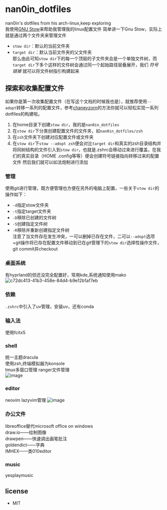 # nan0in_dotfiles
nan0in's dotfiles from his arch-linux,keep exploring  
我使用[GNU Stow](https://www.gnu.org/software/stow/)来帮助我管理我的linux配置文件
简单讲一下Gnu Stow，实际上就是通过两个文件夹来管理文件  
- `stow dir`：默认的当前文件夹
- `target dir`：默认当前文件夹的父文件夹  
那么由此可知`stow dir`下的每一个顶层的子文件夹会是一个单独文件树，而`target dir`下多个这样的文件树会通过同一个起始路径层叠展开，我们 *符号链接* 就可以将文件树指引构建起来

## 探索和收集配置文件
如果你是第一次收集配置文件（在写这个文档的时候我也是），就推荐使用`--adopt`转移一系列的配置文件，参考[chaneyzorn](https://github.com/chaneyzorn/dotfiles?tab=readme-ov-file)的方法你就可以轻松实现一系列dotfiles的构建啦。  
1. 在home目录下创建`stow dir`，我的是`nan0in_dotfiles`
2. 在`stow dir`下分类创建配置文件的文件夹，如`nan0in_dotfiles/zsh`
3. 在`zsh`文件夹下创建对应配置文件或文件夹
4. 在`stow dir`下`stow --adopt zsh`便会对比`target dir`和真实的zsh目录结构并将同树结构的文件引入到`stow dir`，也就是.zshrc会移动过来进行覆盖，在我们的真实目录（HOME .config等等）便会创建符号链接指向转移过来的配置文件
然后我们就可以如法炮制进行添加

### 管理
使用git进行管理，既方便管理也方便在另外的电脑上配置，一些关于`stow dir`的操作如下：  
- `-d`指定stow文件夹
- `-t`指定target文件夹
- `-D`移除已创建的文件树
- `-S`创建指定文件树
- `-R`移除并重新创建指定文件树  
注意了当文件存在发生冲突，一可以删掉已存在文件，二可以`--adopt`选项+git操作将已存在配置文件移动到已在git管理下的`stow dir`选择性操作文件，git commit并checkout

### 桌面系统
有hyprland的但还没完全配置好，常用kde,系统通知使用mako
![c72dc413-41b3-458e-84d4-b9e12b1af7eb](https://github.com/user-attachments/assets/fc79acf7-cbdb-42fc-868b-647402a1a26e)


### 依赖
`.zshrc`中引入了uv管理，安装uv，还有conda

### 输入法
使用fcitx5

### shell
统一主题dracula  
使用zsh,终端模拟器为konsole  
tmux多窗口管理 ranger文件管理  
![image](https://github.com/user-attachments/assets/55f1aab9-9410-4d43-baa1-43b8adfee067)


### editor
neovim lazyvim管理
![image](https://github.com/user-attachments/assets/633fbd6d-cb97-4d50-b408-4e975b308546)


### 办公文件
libreoffice替代microsoft office on windows  
draw.io——绘制图像  
drawpen——快速调出画笔批注  
goldendict——字典  
IMHEX——类010editor  

### music
yesplaymusic



## license
- MIT
